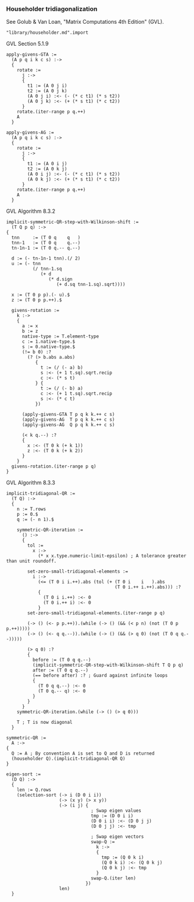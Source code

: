 ### Householder tridiagonalization
See Golub & Van Loan, "Matrix Computations 4th Edition" (GVL).

    "library/householder.md".import

GVL Section 5.1.9

    apply-givens-GTA :=
      (A p q i k c s) :->
      {
        rotate :=
          j :->
          {
            t1 := (A 0 j i)
            t2 := (A 0 j k)
            (A 0 j i) :<- (- (* c t1) (* s t2))
            (A 0 j k) :<- (+ (* s t1) (* c t2))
          }
        rotate.(iter-range p q.++)
        A
      }

    apply-givens-AG :=
      (A p q i k c s) :->
      {
        rotate :=
          j :->
          {
            t1 := (A 0 i j)
            t2 := (A 0 k j)
            (A 0 i j) :<- (- (* c t1) (* s t2))
            (A 0 k j) :<- (+ (* s t1) (* c t2))
          }
        rotate.(iter-range p q.++)
        A
      }

GVL Algorithm 8.3.2

    implicit-symmetric-QR-step-with-Wilkinson-shift :=
      (T Q p q) :->
    {
      tnn     := (T 0 q    q   )
      tnn-1   := (T 0 q    q.--)
      tn-1n-1 := (T 0 q.-- q.--)

      d := (- tn-1n-1 tnn).(/ 2)
      u := (- tnn
              (/ tnn-1.sq
                 (+ d
                    (* d.sign
                       (+ d.sq tnn-1.sq).sqrt))))

      x := (T 0 p p).(- u).$
      z := (T 0 p p.++).$

      givens-rotation :=
        k :->
        {
          a := x
          b := z
          native-type := T.element-type
          c := 1.native-type.$
          s := 0.native-type.$
          (!= b 0) :?
            (? (> b.abs a.abs)
               {
                 t := (/ (- a) b)
                 s :<- (+ 1 t.sq).sqrt.recip
                 c :<- (* s t)
               } {
                 t := (/ (- b) a)
                 c :<- (+ 1 t.sq).sqrt.recip
                 s :<- (* c t)
               })

          (apply-givens-GTA T p q k k.++ c s)
          (apply-givens-AG  T p q k k.++ c s)
          (apply-givens-AG  Q p q k k.++ c s)

          (< k q.--) :?
          {
            x :<- (T 0 k (+ k 1))
            z :<- (T 0 k (+ k 2))
          }
        }
      givens-rotation.(iter-range p q)
    }

GVL Algorithm 8.3.3

    implicit-tridiagonal-QR :=
      (T Q) :->
      {
        n := T.rows
        p := 0.$
        q := (- n 1).$

        symmetric-QR-iteration :=
          () :->
          {
            tol :=
              x :->
                (* x x.type.numeric-limit-epsilon) ; A tolerance greater than unit roundoff.

            set-zero-small-tridiagonal-elements :=
              i :->
                (<= (T 0 i i.++).abs (tol (+ (T 0 i    i   ).abs
                                             (T 0 i.++ i.++).abs))) :?
                {
                  (T 0 i i.++) :<- 0
                  (T 0 i.++ i) :<- 0
                }
            set-zero-small-tridiagonal-elements.(iter-range p q)

            (-> () (<- p p.++)).(while (-> () (&& (< p n) (not (T 0 p p.++)))))
            (-> () (<- q q.--)).(while (-> () (&& (> q 0) (not (T 0 q q.--)))))

            (> q 0) :?
            {
              before := (T 0 q q.--)
              (implicit-symmetric-QR-step-with-Wilkinson-shift T Q p q)
              after := (T 0 q q.--)
              (== before after) :? ; Guard against infinite loops
              {
                (T 0 q q.--) :<- 0
                (T 0 q.-- q) :<- 0
              }
            }
          }
        symmetric-QR-iteration.(while (-> () (> q 0)))

        T ; T is now diagonal
      }

    symmetric-QR :=
      A :->
    {
      Q := A ; By convention A is set to Q and D is returned
      (householder Q).(implicit-tridiagonal-QR Q)
    }

    eigen-sort :=
      (D Q) :->
      {
        len := Q.rows
        (selection-sort (-> i (D 0 i i))
                        (-> (x y) (> x y))
                        (-> (i j) {
                                    ; Swap eigen values
                                    tmp := (D 0 i i)
                                    (D 0 i i) :<- (D 0 j j)
                                    (D 0 j j) :<- tmp

                                    ; Swap eigen vectors
                                    swap-Q :=
                                      k :->
                                      {
                                        tmp := (Q 0 k i)
                                        (Q 0 k i) :<- (Q 0 k j)
                                        (Q 0 k j) :<- tmp
                                      }
                                    swap-Q.(iter len)
                                  })
                        len)
      }
